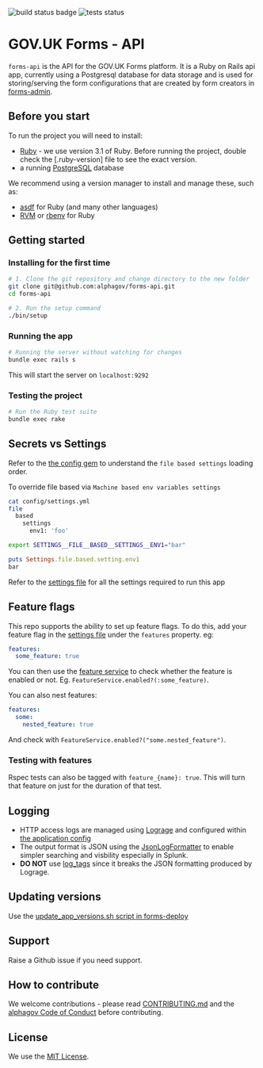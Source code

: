 ![build status badge](https://github.com/alphagov/forms-api/actions/workflows/deploy.yml/badge.svg)
![tests status](https://github.com/alphagov/forms-api/actions/workflows/ruby.yml/badge.svg)

# GOV.UK Forms - API

`forms-api` is the API for the GOV.UK Forms platform. It is a Ruby on Rails api app, currently using a Postgresql database for data storage and is used for storing/serving the form configurations that are created by form creators in [forms-admin](https://github.com/alphagov/forms-admin).

## Before you start

To run the project you will need to install:

- [Ruby](https://www.ruby-lang.org/en/) - we use version 3.1 of Ruby. Before running the project, double check the [.ruby-version] file to see the exact version.
- a running [PostgreSQL](https://www.postgresql.org/) database

We recommend using a version manager to install and manage these, such as:

- [asdf](https://github.com/asdf-vm/asdf) for Ruby (and many other languages)
- [RVM](https://rvm.io/) or [rbenv](https://github.com/rbenv/rbenv) for Ruby

## Getting started

### Installing for the first time

```bash
# 1. Clone the git repository and change directory to the new folder
git clone git@github.com:alphagov/forms-api.git
cd forms-api

# 2. Run the setup command
./bin/setup
```

### Running the app

```bash
# Running the server without watching for changes
bundle exec rails s
```

This will start the server on `localhost:9292`

### Testing the project

```bash
# Run the Ruby test suite
bundle exec rake
```

## Secrets vs Settings

Refer to the [the config gem](https://github.com/railsconfig/config#accessing-the-settings-object) to understand the `file based settings` loading order.

To override file based via `Machine based env variables settings`

```bash
cat config/settings.yml
file
  based
    settings
      env1: 'foo'
```

```bash
export SETTINGS__FILE__BASED__SETTINGS__ENV1="bar"
```

```ruby
puts Settings.file.based.setting.env1
bar
```

Refer to the [settings file](config/settings.yml) for all the settings required to run this app

## Feature flags

This repo supports the ability to set up feature flags. To do this, add your feature flag in the [settings file](config/settings.yml) under the `features` property. eg:

```yaml
features:
  some_feature: true
```

You can then use the [feature service](app/services/feature_service.rb) to check whether the feature is enabled or not. Eg. `FeatureService.enabled?(:some_feature)`.

You can also nest features:

```yaml
features:
  some:
    nested_feature: true
```

And check with `FeatureService.enabled?("some.nested_feature")`.

### Testing with features

Rspec tests can also be tagged with `feature_{name}: true`. This will turn that feature on just for the duration of that test.

## Logging

- HTTP access logs are managed using [Lograge](https://github.com/roidrage/lograge) and configured within [the application config](./config/application.rb)
- The output format is JSON using the [JsonLogFormatter](./app/lib/json_log_formatter.rb) to enable simpler searching and visbility especially in Splunk.
- **DO NOT** use [log_tags](https://guides.rubyonrails.org/configuring.html#config-log-tags) since it breaks the JSON formatting produced by Lograge.


## Updating versions

Use the [update_app_versions.sh script in forms-deploy](https://github.com/alphagov/forms-deploy/blob/main/support/update_app_versions.sh)

## Support

Raise a Github issue if you need support.

## How to contribute

We welcome contributions - please read [CONTRIBUTING.md](CONTRIBUTING.md) and the [alphagov Code of Conduct](https://github.com/alphagov/.github/blob/main/CODE_OF_CONDUCT.md) before contributing.

## License

We use the [MIT License](https://opensource.org/licenses/MIT).


